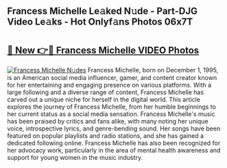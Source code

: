 ## Francess Michelle Le𝚊ked N𝚞de - Part-DJG Video Le𝚊ks - Hot Onlyf𝚊ns Photos 06x7T

# <h2><a href="http://ab92009.deff.icu/?id=Francess+Michelle">🔗 New 👉🔴 Francess Michelle VIDEO Photos</a></h2>

[![Francess Michelle N𝚞des](https://i.imgur.com/rIISA9y.gif)](http://ab92009.deff.icu/?id=Francess+Michelle)
Francess Michelle, born on December 1, 1995, is an American social media influencer, gamer, and content creator known for her entertaining and engaging presence on various platforms. With a large following and a diverse range of content, Francess Michelle has carved out a unique niche for herself in the digital world. This article explores the journey of Francess Michelle, from her humble beginnings to her current status as a social media sensation. Francess Michelle's music has been praised by critics and fans alike, with many noting her unique voice, introspective lyrics, and genre-bending sound. Her songs have been featured on popular playlists and radio stations, and she has gained a dedicated following online. Francess Michelle has also been recognized for her advocacy work, particularly in the area of mental health awareness and support for young women in the music industry.
